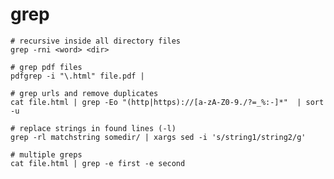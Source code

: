 # grep

    # recursive inside all directory files
    grep -rni <word> <dir>

    # grep pdf files
    pdfgrep -i "\.html" file.pdf |

    # grep urls and remove duplicates
    cat file.html | grep -Eo "(http|https)://[a-zA-Z0-9./?=_%:-]*"  | sort -u

    # replace strings in found lines (-l)
    grep -rl matchstring somedir/ | xargs sed -i 's/string1/string2/g'

    # multiple greps
    cat file.html | grep -e first -e second
